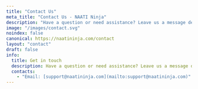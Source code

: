 ```yaml
---
title: "Contact Us"
meta_title: "Contact Us - NAATI Ninja"
description: "Have a question or need assistance? Leave us a message detailing your query, and our team will get back to you promptly."
image: "/images/contact.svg"
noindex: false
canonical: https://naatininja.com/contact
layout: "contact"
draft: false
info:
  title: Get in touch
  description: Have a question or need assistance? Leave us a message detailing your query, and our team will get back to you promptly. Whether it's about our services, pricing, or anything else, we're here to help! Simply fill the form or reach out on the email below.
  contacts:
    - "Email: [support@naatininja.com](mailto:support@naatininja.com)"
---
```

